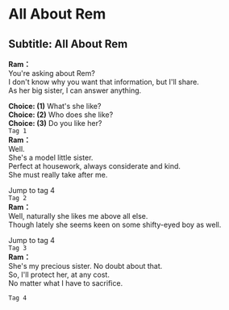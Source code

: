# All About Rem

  
## Subtitle: All About Rem
  
**Ram：**  
You're asking about Rem?  
I don't know why you want that information, but I'll share.  
As her big sister, I can answer anything.  
  
**Choice: (1)**  What's she like?  
**Choice: (2)**  Who does she like?  
**Choice: (3)**  Do you like her?  
`Tag 1`  
**Ram：**  
Well.  
 She's a model little sister.  
Perfect at housework, always considerate and kind.  
She must really take after me.  
  
Jump to tag 4  
`Tag 2`  
**Ram：**  
Well, naturally she likes me above all else.  
Though lately she seems keen on some shifty-eyed boy as well.  
  
Jump to tag 4  
`Tag 3`  
**Ram：**  
She's my precious sister. No doubt about that.  
So, I'll protect her, at any cost.  
No matter what I have to sacrifice.  
  
`Tag 4`  
